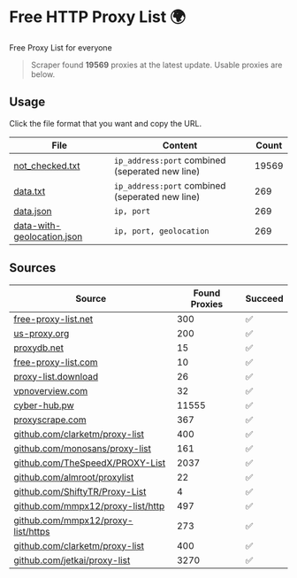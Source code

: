 
# Free HTTP Proxy List 🌍

Free Proxy List for everyone

> Scraper found **19569** proxies at the latest update. Usable proxies are below.

## Usage

Click the file format that you want and copy the URL.


|File|Content|Count|
|----|-------|-----|
|[not_checked.txt](https://raw.githubusercontent.com/yemixzy/proxy-list/main/proxy-list/not_checked.txt)|`ip_address:port` combined (seperated new line)|19569|
|[data.txt](https://raw.githubusercontent.com/yemixzy/proxy-list/main/proxy-list/data.txt)|`ip_address:port` combined (seperated new line)|269|
|[data.json](https://raw.githubusercontent.com/yemixzy/proxy-list/main/proxy-list/data.json)|`ip, port`|269|
|[data-with-geolocation.json](https://raw.githubusercontent.com/yemixzy/proxy-list/main/proxy-list/data-with-geolocation.json)|`ip, port, geolocation`|269|

## Sources

|Source|Found Proxies|Succeed|
|------|-------------|-------|
|[free-proxy-list.net](https://free-proxy-list.net)|300|✅|
|[us-proxy.org](https://www.us-proxy.org)|200|✅|
|[proxydb.net](http://proxydb.net)|15|✅|
|[free-proxy-list.com](https://free-proxy-list.com/?page=&port=&type%5B%5D=http&type%5B%5D=https&up_time=0&search=Search)|10|✅|
|[proxy-list.download](https://www.proxy-list.download/HTTP)|26|✅|
|[vpnoverview.com](https://vpnoverview.com/privacy/anonymous-browsing/free-proxy-servers)|32|✅|
|[cyber-hub.pw](https://cyber-hub.pw/statics/proxy.txt)|11555|✅|
|[proxyscrape.com](https://api.proxyscrape.com/v2/?request=displayproxies&protocol=http&timeout=10000&country=all&ssl=all&anonymity=all)|367|✅|
|[github.com/clarketm/proxy-list](https://raw.githubusercontent.com/clarketm/proxy-list/master/proxy-list-raw.txt)|400|✅|
|[github.com/monosans/proxy-list](https://raw.githubusercontent.com/monosans/proxy-list/main/proxies/http.txt)|161|✅|
|[github.com/TheSpeedX/PROXY-List](https://raw.githubusercontent.com/TheSpeedX/PROXY-List/master/http.txt)|2037|✅|
|[github.com/almroot/proxylist](https://raw.githubusercontent.com/almroot/proxylist/master/list.txt)|22|✅|
|[github.com/ShiftyTR/Proxy-List](https://raw.githubusercontent.com/ShiftyTR/Proxy-List/master/http.txt)|4|✅|
|[github.com/mmpx12/proxy-list/http](https://raw.githubusercontent.com/mmpx12/proxy-list/master/http.txt)|497|✅|
|[github.com/mmpx12/proxy-list/https](https://raw.githubusercontent.com/mmpx12/proxy-list/master/https.txt)|273|✅|
|[github.com/clarketm/proxy-list](https://raw.githubusercontent.com/clarketm/proxy-list/master/proxy-list-raw.txt)|400|✅|
|[github.com/jetkai/proxy-list](https://raw.githubusercontent.com/jetkai/proxy-list/main/online-proxies/txt/proxies.txt)|3270|✅|


